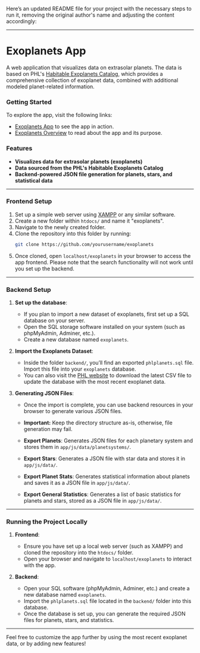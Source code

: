Here’s an updated README file for your project with the necessary steps to run it, removing the original author's name and adjusting the content accordingly:

---

# Exoplanets App

A web application that visualizes data on extrasolar planets. The data is based on PHL's [Habitable Exoplanets Catalog](http://phl.upr.edu/projects/habitable-exoplanets-catalog/data/database), which provides a comprehensive collection of exoplanet data, combined with additional modeled planet-related information.

### Getting Started

To explore the app, visit the following links:
- [Exoplanets App](http://exoplanets.tommykrueger.com/app) to see the app in action.
- [Exoplanets Overview](http://exoplanets.tommykrueger.com) to read about the app and its purpose.

### Features
- **Visualizes data for extrasolar planets (exoplanets)**
- **Data sourced from the PHL's Habitable Exoplanets Catalog**
- **Backend-powered JSON file generation for planets, stars, and statistical data**

---

### Frontend Setup

1. Set up a simple web server using [XAMPP](http://www.apachefriends.org) or any similar software.
2. Create a new folder within `htdocs/` and name it "exoplanets".
3. Navigate to the newly created folder.
4. Clone the repository into this folder by running:
    ```bash
    git clone https://github.com/yourusername/exoplanets
    ```
5. Once cloned, open `localhost/exoplanets` in your browser to access the app frontend. Please note that the search functionality will not work until you set up the backend.

---

### Backend Setup

1. **Set up the database**:
   - If you plan to import a new dataset of exoplanets, first set up a SQL database on your server.
   - Open the SQL storage software installed on your system (such as phpMyAdmin, Adminer, etc.).
   - Create a new database named `exoplanets`.

2. **Import the Exoplanets Dataset**:
   - Inside the folder `backend/`, you’ll find an exported `phlplanets.sql` file. Import this file into your `exoplanets` database.
   - You can also visit the [PHL website](http://phl.upr.edu/projects/habitable-exoplanets-catalog/data/database) to download the latest CSV file to update the database with the most recent exoplanet data.

3. **Generating JSON Files**:
   - Once the import is complete, you can use backend resources in your browser to generate various JSON files.
   - **Important:** Keep the directory structure as-is, otherwise, file generation may fail.

   - **Export Planets**: Generates JSON files for each planetary system and stores them in `app/js/data/planetsystems/`.
   - **Export Stars**: Generates a JSON file with star data and stores it in `app/js/data/`.
   - **Export Planet Stats**: Generates statistical information about planets and saves it as a JSON file in `app/js/data/`.
   - **Export General Statistics**: Generates a list of basic statistics for planets and stars, stored as a JSON file in `app/js/data/`.

---

### Running the Project Locally

1. **Frontend**:
   - Ensure you have set up a local web server (such as XAMPP) and cloned the repository into the `htdocs/` folder.
   - Open your browser and navigate to `localhost/exoplanets` to interact with the app.

2. **Backend**:
   - Open your SQL software (phpMyAdmin, Adminer, etc.) and create a new database named `exoplanets`.
   - Import the `phlplanets.sql` file located in the `backend/` folder into this database.
   - Once the database is set up, you can generate the required JSON files for planets, stars, and statistics.

---

Feel free to customize the app further by using the most recent exoplanet data, or by adding new features!

